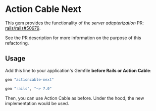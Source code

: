 # Action Cable Next

This gem provides the functionality of the _server adapterization_ PR: [rails/rails#50979](https://github.com/rails/rails/pull/50979).

See the PR description for more information on the purpose of this refactoring.

## Usage

Add this line to your application's Gemfile **before Rails or Action Cable**:

```ruby
gem "actioncable-next"

gem "rails", "~> 7.0"
```

Then, you can use Action Cable as before. Under the hood, the new implementation would be used.
